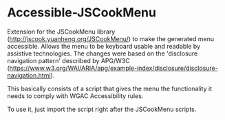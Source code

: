 # Accessible-JSCookMenu
Extension for the JSCookMenu library (http://jscook.yuanheng.org/JSCookMenu/) to make the generated menu accessible. Allows the menu to be keyboard usable and readable by assistive technologies. The changes were based on the 'disclosure navigation pattern' described by APG/W3C (https://www.w3.org/WAI/ARIA/apg/example-index/disclosure/disclosure-navigation.html).

This basically consists of a script that gives the menu the functionality it needs to comply with WGAC Accessibility rules.

To use it, just import the script right after the JSCookMenu scripts.
